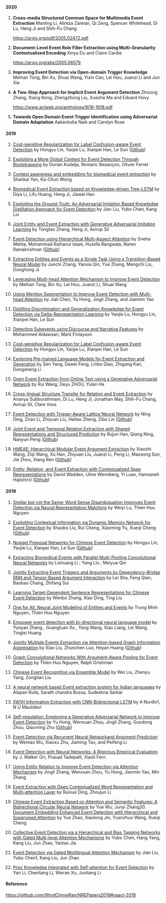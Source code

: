 



#### 2020

1. **Cross-media Structured Common Space for Multimedia Event Extraction** Manling Li, Alireza Zareian, Qi Zeng, Spencer Whitehead, Di Lu, Heng Ji and Shih-Fu Chang

   https://arxiv.org/pdf/2005.02472.pdf

2. **Document-Level Event Role Filler Extraction using Multi-Granularity Contextualized Encoding** Xinya Du and Claire Cardie

   https://arxiv.org/abs/2005.06579

3. **Improving Event Detection via Open-domain Trigger Knowledge** Meihan Tong, Bin Xu, Shuai Wang, Yixin Cao, Lei Hou, Juanzi Li and Jun Xie

4. **A Two-Step Approach for Implicit Event Argument Detection** Zhisong Zhang, Xiang Kong, Zhengzhong Liu, Xuezhe Ma and Eduard Hovy

   https://www.aclweb.org/anthology/W16-1618.pdf

5. **Towards Open Domain Event Trigger Identification using Adversarial Domain Adaptation** Aakanksha Naik and Carolyn Rose

#### 2019

1. [Cost-sensitive Regularization for Label Confusion-aware Event Detection](https://arxiv.org/abs/1906.06003) by Hongyu Lin, Yaojie Lu, Xianpei Han, Le Sun ([Github](https://github.com/sanmusunrise/CSR))

2. [Exploiting a More Global Context for Event Detection Through Bootstrapping](https://link.springer.com/chapter/10.1007/978-3-030-15712-8_51) by Dorian Kodelja, Romaric Besançon, Olivier Ferret

3. [Context awareness and embedding for biomedical event extraction](https://academic.oup.com/bioinformatics/advance-article-abstract/doi/10.1093/bioinformatics/btz607/5544930?redirectedFrom=fulltext) by Shankai Yan, Ka-Chun Wong

4. [Biomedical Event Extraction based on Knowledge-driven Tree-LSTM](https://www.aclweb.org/anthology/N19-1145/) by Diya Li, Lifu Huang, Heng Ji, Jiawei Han

5. [Exploiting the Ground-Truth: An Adversarial Imitation Based Knowledge Distillation Approach for Event Detection](https://aaai.org/ojs/index.php/AAAI/article/view/4649) by Jian Liu, Yubo Chen, Kang Liu

6. [Joint Entity and Event Extraction with Generative Adversarial Imitation Learning](http://nlp.cs.rpi.edu/paper/imitation2019.pdf) by Tongtao Zhang, Heng Ji, Avirup Sil

7. [Event Detection using Hierarchical Multi-Aspect Attention](https://dl.acm.org/citation.cfm?doid=3308558.3313659) by Sneha Mehta, Mohammad Raihanul Islam, Huzefa Rangwala, Naren Ramakrishnan ([Github](https://github.com/sumehta/FBMA))

8. [Extracting Entities and Events as a Single Task Using a Transition-Based Neural Model](https://www.ijcai.org/proceedings/2019/753) by Junchi Zhang, Yanxia Qin, Yue Zhang, Mengchi Liu, Donghong Ji

9. [Leveraging Multi-head Attention Mechanism to Improve Event Detection](https://link.springer.com/chapter/10.1007%2F978-3-030-32381-3_22) by Meihan Tong, Bin Xu, Lei Hou, Juanzi Li, Shuai Wang

10. [Using Mention Segmentation to Improve Event Detection with Multi-head Attention](https://ialp2019.com/files/papers/IALP2019_092.pdf) by Jiali Chen, Yu Hong, Jingli Zhang, and Jianmin Yao

11. [Distilling Discrimination and Generalization Knowledge for Event Detection via Delta-Representation Learning](https://www.aclweb.org/anthology/P19-1429/) by Yaojie Lu, Hongyu Lin, Xianpei Han, Le Sun
12. [Detecting Subevents using Discourse and Narrative Features](https://www.aclweb.org/anthology/P19-1471/) by Mohammed Aldawsari, Mark Finlayson

13. [Cost-sensitive Regularization for Label Confusion-aware Event Detection](https://www.aclweb.org/anthology/P19-1521/) by Hongyu Lin, Yaojie Lu, Xianpei Han, Le Sun

14. [Exploring Pre-trained Language Models for Event Extraction and Generation](https://www.aclweb.org/anthology/P19-1522/) by Sen Yang, Dawei Feng, Linbo Qiao, Zhigang Kan, Dongsheng Li

15. [Open Event Extraction from Online Text using a Generative Adversarial Network](https://www.aclweb.org/anthology/D19-1027/) by Rui Wang, Deyu ZHOU, Yulan He

16. [Cross-lingual Structure Transfer for Relation and Event Extraction](https://www.aclweb.org/anthology/D19-1030/) by Ananya Subburathinam, Di Lu, Heng Ji, Jonathan May, Shih-Fu Chang, Avirup Sil, Clare Voss

17. [Event Detection with Trigger-Aware Lattice Neural Network](https://www.aclweb.org/anthology/D19-1033/) by Ning Ding, Ziran Li, Zhiyuan Liu, Haitao Zheng, Zibo Lin ([Github](https://github.com/thunlp/TLNN))

18. [Joint Event and Temporal Relation Extraction with Shared Representations and Structured Prediction](https://www.aclweb.org/anthology/D19-1041/) by Rujun Han, Qiang Ning, Nanyun Peng ([Github](https://github.com/rujunhan/EMNLP-2019))

19. [HMEAE: Hierarchical Modular Event Argument Extraction](https://www.aclweb.org/anthology/D19-1584/) by Xiaozhi Wang, Ziqi Wang, Xu Han, Zhiyuan Liu, Juanzi Li, Peng Li, Maosong Sun, Jie Zhou, Xiang Ren ([Github](https://github.com/thunlp/HMEAE))

20. [Entity, Relation, and Event Extraction with Contextualized Span Representations](https://www.aclweb.org/anthology/D19-1585/) by David Wadden, Ulme Wennberg, Yi Luan, Hannaneh Hajishirzi ([Github](https://github.com/dwadden/dygiepp))

#### 2018

1. [Similar but not the Same: Word Sense Disambiguation Improves Event Detection via Neural Representation Matching](https://www.aclweb.org/anthology/D18-1517/) by Weiyi Lu, Thien Huu Nguyen

2. [Exploiting Contextual Information via Dynamic Memory Network for Event Detection](https://www.aclweb.org/anthology/D18-1127/) by Shaobo Liu, Rui Cheng, Xiaoming Yu, Xueqi Cheng ([Github](https://github.com/AveryLiu/TD-DMN))

3. [Nugget Proposal Networks for Chinese Event Detection](https://www.aclweb.org/anthology/P18-1145/) by Hongyu Lin, Yaojie Lu, Xianpei Han, Le Sun ([Github](https://github.com/sanmusunrise/NPNs))

4. [Extracting Biomedical Events with Parallel Multi-Pooling Convolutional Neural Networks](https://ieeexplore.ieee.org/document/8453008) by Lishuang Li ; Yang Liu ; Meiyue Qin

5. [Jointly Extracting Event Triggers and Arguments by Dependency-Bridge RNN and Tensor-Based Argument Interaction](https://aaai.org/ocs/index.php/AAAI/AAAI18/paper/view/16222) by Lei Sha, Feng Qian, Baobao Chang, Zhifang Sui

6. [Learning Target-Dependent Sentence Representations for Chinese Event Detection](https://link.springer.com/chapter/10.1007/978-3-030-01012-6_20) by Wenbo Zhang, Xiao Ding, Ting Liu

7. [One for All: Neural Joint Modeling of Entities and Events](https://arxiv.org/abs/1812.00195) by Trung Minh Nguyen, Thien Huu Nguyen

8. [Empower event detection with bi-directional neural language model](https://www.sciencedirect.com/science/article/abs/pii/S0950705119300097?via%3Dihub) by Yunyan Zhang , Guangluan Xu , Yang Wang, Xiao Liang, Lei Wang, Tinglei Huang

9. [Jointly Multiple Events Extraction via Attention-based Graph Information Aggregation](https://arxiv.org/abs/1809.09078) by Xiao Liu, Zhunchen Luo, Heyan Huang ([Github](https://github.com/lx865712528/EMNLP2018-JMEE))

10. [Graph Convolutional Networks With Argument-Aware Pooling for Event Detection](https://www.aaai.org/ocs/index.php/AAAI/AAAI18/paper/view/16329) by Thien Huu Nguyen, Ralph Grishman

11. [Chinese Event Recognition via Ensemble Model](https://link.springer.com/chapter/10.1007%2F978-3-030-04221-9_23) by Wei Liu, Zhenyu Yang, Zongtian Liu

12. [A neural network based Event extraction system for Indian languages](http://ceur-ws.org/Vol-2266/T5-2.pdf) by Alapan Kuila, Sarath chandra Bussa, Sudeshna Sarkar

13. [5W1H Information Extraction with CNN-Bidirectional LSTM](https://iopscience.iop.org/article/10.1088/1742-6596/978/1/012078) by A Nurdin1, N U Maulidevi

14. [Self-regulation: Employing a Generative Adversarial Network to Improve Event Detection](https://www.aclweb.org/anthology/P18-1048/) by Yu Hong, Wenxuan Zhou, Jingli Zhang, Guodong Zhou, Qiaoming Zhu ([Github](https://github.com/JoeZhouWenxuan/Self-regulation-Employing-a-Generative-Adversarial-Network-to-Improve-Event-Detection))

15. [Event Detection via Recurrent Neural Networkand Argument Prediction](http://tcci.ccf.org.cn/conference/2018/papers/51.pdf) by Wentao Wu, Xiaoxu Zhu, Jiaming Tao, and Peifeng Li

16. [Event Detection with Neural Networks: A Rigorous Empirical Evaluation](https://arxiv.org/abs/1808.08504) by J. Walker Orr, Prasad Tadepalli, Xiaoli Fern

17. [Using Entity Relation to Improve Event Detection via Attention Mechanism](https://link.springer.com/chapter/10.1007/978-3-319-99495-6_15) by Jingli Zhang, Wenxuan Zhou, Yu Hong, Jianmin Yao, Min Zhang

18. [Event Extraction with Deep Contextualized Word Representation and Multi-attention Layer](https://link.springer.com/chapter/10.1007/978-3-030-05090-0_17) by Ruixue Ding, Zhoujun Li

19. [Chinese Event Extraction Based on Attention and Semantic Features: A Bidirectional Circular Neural Network](https://www.mdpi.com/1999-5903/10/10/95) by Yue Wu; Junyi Zhang20. [Document Embedding Enhanced Event Detection with Hierarchical and Supervised Attention](https://www.aclweb.org/anthology/P18-2066/) by Yue Zhao, Xiaolong Jin, Yuanzhuo Wang, Xueqi Cheng

21. [Collective Event Detection via a Hierarchical and Bias Tagging Networks with Gated Multi-level Attention Mechanisms](https://www.aclweb.org/anthology/D18-1158/) by Yubo Chen, Hang Yang, Kang Liu, Jun Zhao, Yantao Jia

22. [Event Detection via Gated Multilingual Attention Mechanism](http://www.nlpr.ia.ac.cn/cip/~liukang/liukangPageFile/Liu_aaai2018.pdf) by Jian Liu, Yubo Chen1, Kang Liu, Jun Zhao

23. [Prior Knowledge Integrated with Self-attention for Event Detection](https://link.springer.com/chapter/10.1007/978-3-030-01012-6_21) by Yan Li, Chenliang Li, Weiran Xu, Junliang Li



#### Reference

https://github.com/WindChimeRan/NREPapers2019#naacl-2019